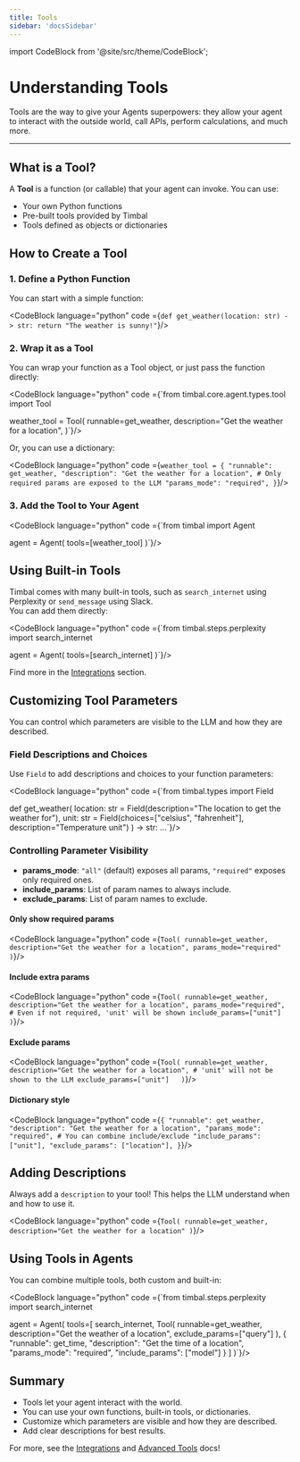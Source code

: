 ```yaml
---
title: Tools
sidebar: 'docsSidebar'
---
```

import CodeBlock from '@site/src/theme/CodeBlock';

# Understanding Tools

Tools are the way to give your Agents superpowers: they allow your agent to interact with the outside world, call APIs, perform calculations, and much more.

---

## What is a Tool?

A **Tool** is a function (or callable) that your agent can invoke. You can use:
- Your own Python functions
- Pre-built tools provided by Timbal
- Tools defined as objects or dictionaries

## How to Create a Tool

### 1. Define a Python Function

You can start with a simple function:

<CodeBlock language="python" code ={`def get_weather(location: str) -> str:
    return "The weather is sunny!"`}/>

### 2. Wrap it as a Tool

You can wrap your function as a Tool object, or just pass the function directly:

<CodeBlock language="python" code ={`from timbal.core.agent.types.tool import Tool

weather_tool = Tool(
    runnable=get_weather,
    description="Get the weather for a location",
)`}/>

Or, you can use a dictionary:

<CodeBlock language="python" code ={`weather_tool = {
    "runnable": get_weather,
    "description": "Get the weather for a location",
    # Only required params are exposed to the LLM
    "params_mode": "required",
}`}/>

### 3. Add the Tool to Your Agent

<CodeBlock language="python" code ={`from timbal import Agent

agent = Agent(
    tools=[weather_tool]
)`}/>

## Using Built-in Tools

Timbal comes with many built-in tools, such as `search_internet` using Perplexity or `send_message` using Slack.  
You can add them directly:

<CodeBlock language="python" code ={`from timbal.steps.perplexity import search_internet

agent = Agent(
    tools=[search_internet]
)`}/>

Find more in the [Integrations](/integrations) section.

## Customizing Tool Parameters

You can control which parameters are visible to the LLM and how they are described.

### Field Descriptions and Choices

Use `Field` to add descriptions and choices to your function parameters:

<CodeBlock language="python" code ={`from timbal.types import Field

def get_weather(
    location: str = Field(description="The location to get the weather for"),
    unit: str = Field(choices=["celsius", "fahrenheit"], description="Temperature unit")
) -> str:
    ...`}/>

### Controlling Parameter Visibility

- **params_mode**: `"all"` (default) exposes all params, `"required"` exposes only required ones.
- **include_params**: List of param names to always include.
- **exclude_params**: List of param names to exclude.

#### Only show required params

<CodeBlock language="python" code ={`Tool(
    runnable=get_weather,
    description="Get the weather for a location",
    params_mode="required"
)`}/>

#### Include extra params

<CodeBlock language="python" code ={`Tool(
    runnable=get_weather,
    description="Get the weather for a location",
    params_mode="required",
    # Even if not required, 'unit' will be shown
    include_params=["unit"]  
)`}/>

#### Exclude params

<CodeBlock language="python" code ={`Tool(
    runnable=get_weather,
    description="Get the weather for a location",
    # 'unit' will not be shown to the LLM
    exclude_params=["unit"]  
)`}/>

#### Dictionary style

<CodeBlock language="python" code ={`{
    "runnable": get_weather,
    "description": "Get the weather for a location",
    "params_mode": "required",
    # You can combine include/exclude
    "include_params": ["unit"],
    "exclude_params": ["location"],
}`}/>

## Adding Descriptions

Always add a `description` to your tool! This helps the LLM understand when and how to use it.

<CodeBlock language="python" code ={`Tool(
    runnable=get_weather,
    description="Get the weather for a location"
)`}/>

## Using Tools in Agents

You can combine multiple tools, both custom and built-in:

<CodeBlock language="python" code ={`from timbal.steps.perplexity import search_internet

agent = Agent(
    tools=[
        search_internet,
        Tool(
            runnable=get_weather,
            description="Get the weather of a location",
            exclude_params=["query"]
        ),
        {
            "runnable": get_time,
            "description": "Get the time of a location",
            "params_mode": "required",
            "include_params": ["model"]
        }
    ]
)`}/>


## Summary

- Tools let your agent interact with the world.
- You can use your own functions, built-in tools, or dictionaries.
- Customize which parameters are visible and how they are described.
- Add clear descriptions for best results.

For more, see the [Integrations](/integrations) and [Advanced Tools](/agents/tools) docs!

